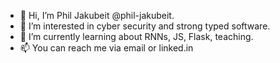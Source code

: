 - 👋 Hi, I’m Phil Jakubeit @phil-jakubeit.
- 👀 I’m interested in cyber security and strong typed software.
- 🌱 I’m currently learning about RNNs, JS, Flask, teaching.
- 📫 You can reach me via email or linked.in

<!---
phil-jakubeit/phil-jakubeit is a ✨ special ✨ repository because its `README.md` (this file) appears on your GitHub profile.
You can click the Preview link to take a look at your changes.
--->

